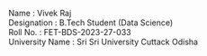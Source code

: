 Name : Vivek Raj <br>
Designation : B.Tech Student (Data Science)<br>
Roll No. : FET-BDS-2023-27-033<br>
University Name : Sri Sri University Cuttack Odisha